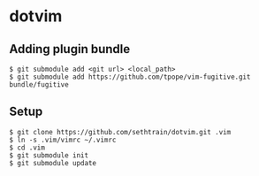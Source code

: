 dotvim
======

Adding plugin bundle
--------------------

    $ git submodule add <git url> <local_path>
    $ git submodule add https://github.com/tpope/vim-fugitive.git bundle/fugitive

Setup
-----

    $ git clone https://github.com/sethtrain/dotvim.git .vim
    $ ln -s .vim/vimrc ~/.vimrc
    $ cd .vim
    $ git submodule init
    $ git submodule update
